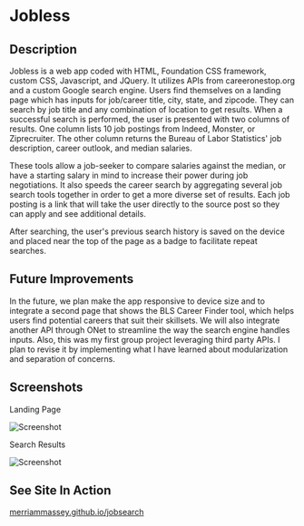 # Jobless

**Description**
---
Jobless is a web app coded with HTML, Foundation CSS framework, custom CSS, Javascript, and JQuery.  It utilizes APIs from careeronestop.org and a custom Google search engine.  Users find themselves on a landing page which has inputs for job/career title, city, state, and zipcode.  They can search by job title and any combination of location to get results.  When a successful search is performed, the user is presented with two columns of results.  One column lists 10 job postings from Indeed, Monster, or Ziprecruiter.  The other column returns the Bureau of Labor Statistics' job description, career outlook, and median salaries.  

These tools allow a job-seeker to compare salaries against the median, or have a starting salary in mind to increase their power during job negotiations.  It also speeds the career search by aggregating several job search tools together in order to get a more diverse set of results. Each job posting is a link that will take the user directly to the source post so they can apply and see additional details.

After searching, the user's previous search history is saved on the device and placed near the top of the page as a badge to facilitate repeat searches.

**Future Improvements**
---
In the future, we plan make the app responsive to device size and to integrate a second page that shows the BLS Career Finder tool, which helps users find potential careers that suit their skillsets.  We will also integrate another API through ONet to streamline the way the search engine handles inputs. Also, this was my first group project leveraging third party APIs. I plan to revise it by implementing what I have learned about modularization and separation of concerns.

**Screenshots**
---
Landing Page

![Screenshot](/assets/images/landing-page.JPG?raw=true "Landing Page")

Search Results

![Screenshot](/assets/images/results.JPG?raw=true "Search Results")


**See Site In Action**
---
[merriammassey.github.io/jobsearch](https://merriammassey.github.io/jobsearch/)
